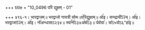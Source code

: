 +++
title = "10_0496 परि द्युक्षम् - 01"

+++
४९६-१। भारद्वाजम्॥ भरद्वाजो गायत्री सोमः॥प꣥रिद्युक्षाम्॥ ओ꣡इ। सनद्रायीऽ᳒२᳒म्। ओ꣡इ। भरद्वाजाऽ᳒२᳒म्। ओ꣡इ। नो꣯अन्धासाऽ२३४॥ स्वा꣣꣯नो꣢ऽ३४अ꣣र्षा꣢ऽ३॥ प꣤वोवा꣥। त्रा꣤ऽ५योऽ६"हा꣥इ॥